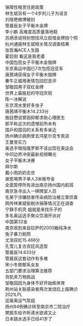 保障性租赁住房政策  
林生斌另有一个4岁的儿子为谣言  
刘晓艳微博被封  
管晨辰女子平衡木金牌  
李小鹏 高难度高质量落地稳  
苏炳添说特别想找巩立姣借金牌拍个照  
杭州通报林生斌相关情况调查结果  
张哲瀚ACE人生路  
霍启刚 看这是我老婆  
中国包揽女子平衡木金银牌  
东京奥运中国已7次包揽冠亚军  
唐茜靖获得女子平衡木银牌  
秦牛正威用表情包回怼恶评  
邹敬园男子双杠金牌  
世界上最尴尬的夺冠庆祝  
陈一冰解说  
东京湾水里好多虫子  
唐茜靖平衡木14.233分  
施廷懋说曾因抑郁求助心理医生  
郎平称这次的遗憾前所未有  
国乒和国羽的关系有多亲近  
扬州确诊病例曾去鸿星尔克专卖店  
王曼昱实力  
美选手暗指俄罗斯不该出现在奥运会  
中印边界冲突最新视频曝光  
女子平衡木决赛  
拜尔斯  
戴小雨奶奶去世  
谢思埸男子单人3米板夺金  
全面暂停所有进出南京扬州国内航班  
南京急寻出入一棋牌室人员  
毛某宁涉嫌妨害传染病防治被立案侦查  
网传林某斌偷税诈捐等情况正在调查  
宁静手机壳 姐就是来找乐子的  
多名奥运选手聚众饮酒开派对  
中国第32金  
南京收到来自拉萨的2000箱纯净水  
兔子暴力剧照  
尤浩双杠15.466分  
孔雪儿复古宫廷风造型  
管晨辰14.633分  
管晨辰这套动作有多难  
宋小冬致郁系女友  
五部门要求治理算法推荐  
背肌夹万物挑战  
邹敬园因为身体不好开始练体育  
荆州站关联感染者两次发烧后上报确诊  
2021LPL  
这届奥运气氛组  
扬州94例确诊转至南京市二院治疗  
樊振东给许昕递水欲递又止  
日本跳水选手已经41岁了  
